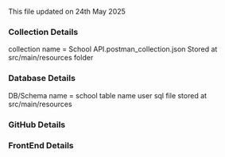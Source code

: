 This file updated on 24th May 2025

### Collection Details
collection name = School API.postman_collection.json
Stored at src/main/resources folder

### Database Details

DB/Schema name = school
table name user
sql file stored at src/main/resources

### GitHub Details

### FrontEnd Details 